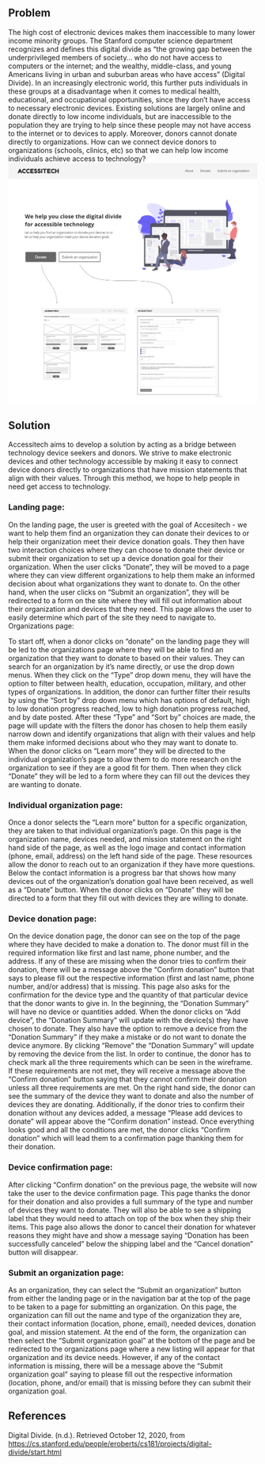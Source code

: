 ## Problem

The high cost of electronic devices makes them inaccessible to many lower income minority groups. The Stanford computer science department recognizes and defines this digital divide as “the growing gap between the underprivileged members of society… who do not have access to computers or the internet; and the wealthy, middle-class, and young Americans living in urban and suburban areas who have access” (Digital Divide). In an increasingly electronic world, this further puts individuals in these groups at a disadvantage when it comes to medical health, educational, and occupational opportunities, since they don’t have access to necessary electronic devices. Existing solutions are largely online and donate directly to low income individuals, but are inaccessible to the population they are trying to help since these people may not have access to the internet or to devices to apply. Moreover, donors cannot donate directly to organizations. How can we connect device donors to organizations (schools, clinics, etc) so that we can help low income individuals achieve access to technology?
![Landing page](1landing.jpg)

## Solution
Accessitech aims to develop a solution by acting as a bridge between technology device seekers and donors. We strive to make electronic devices and other technology accessible by making it easy to connect device donors directly to organizations that have mission statements that align with their values. Through this method, we hope to help people in need get access to technology.


### Landing page:
On the landing page, the user is greeted with the goal of Accesitech - we want to help them find an organization they can donate their devices to or help their organization meet their device donation goals. They then have two interaction choices where they can choose to donate their device or submit their organization to set up a device donation goal for their organization. When the user clicks “Donate”, they will be moved to a page where they can view different organizations to help them make an informed decision about what organizations they want to donate to. On the other hand, when the user clicks on “Submit an organization”, they will be redirected to a form on the site where they will fill out information about their organization and devices that they need. This page allows the user to easily determine which part of the site they need to navigate to.
Organizations page:

To start off, when a donor clicks on “donate” on the landing page they will be led to the organizations page where they will be able to find an organization that they want to donate to based on their values. They can search for an organization by it’s name directly, or use the drop down menus. When they click on the “Type” drop down menu, they will have the option to filter between health, education, occupation, military, and other types of organizations. In addition, the donor can further filter their results by using the “Sort by” drop down menu which has options of default, high to low donation progress reached, low to high donation progress reached, and by date posted. After these “Type” and “Sort by” choices are made, the page will update with the filters the donor has chosen to help them easily narrow down and identify organizations that align with their values and help them make informed decisions about who they may want to donate to. When the donor clicks on “Learn more” they will be directed to the individual organization’s page to allow them to do more research on the organization to see if they are a good fit for them. Then when they click “Donate” they will be led to a form where they can fill out the devices they are wanting to donate.


### Individual organization page:
Once a donor selects the “Learn more” button for a specific organization, they are taken to that individual organization’s page. On this page is the organization name, devices needed, and mission statement on the right hand side of the page, as well as the logo image and contact information (phone, email, address) on the left hand side of the page. These resources allow the donor to reach out to an organization if they have more questions. Below the contact information is a progress bar that shows how many devices out of the organization’s donation goal have been received, as well as a “Donate” button. When the donor clicks on “Donate” they will be directed to a form that they fill out with devices they are willing to donate.


### Device donation page:
On the device donation page, the donor can see on the top of the page where they have decided to make a donation to. The donor must fill in the required information like first and last name, phone number, and the address. If any of these are missing when the donor tries to confirm their donation, there will be a message above the “Confirm donation” button that says to please fill out the respective information (first and last name, phone number, and/or address) that is missing. This page also asks for the confirmation for the device type and the quantity of that particular device that the donor wants to give in. In the beginning, the “Donation Summary” will have no device or quantities added. When the donor clicks on “Add device”, the “Donation Summary” will update with the device(s) they have chosen to donate. They also have the option to remove a device from the “Donation Summary” if they make a mistake or do not want to donate the device anymore. By clicking “Remove” the “Donation Summary” will update by removing the device from the list. In order to continue, the donor has to check mark all the three requirements which can be seen in the wireframe. If these requirements are not met, they will receive a message above the “Confirm donation” button saying that they cannot confirm their donation unless all three requirements are met. On the right hand side, the donor can see the summary of the device they want to donate and also the number of devices they are donating. Additionally, if the donor tries to confirm their donation without any devices added, a message “Please add devices to donate” will appear above the “Confirm donation” instead. Once everything looks good and all the conditions are met, the donor clicks “Confirm donation” which will lead them to a confirmation page thanking them for their donation.


### Device confirmation page:
After clicking “Confirm donation” on the previous page, the website will now take the user to the device confirmation page. This page thanks the donor for their donation and also provides a full summary of the type and number of devices they want to donate. They will also be able to see a shipping label that they would need to attach on top of the box when they ship their items. This page also allows the donor to cancel their donation for whatever reasons they might have and show a message saying “Donation has been successfully canceled” below the shipping label and the “Cancel donation” button will disappear.


### Submit an organization page:
As an organization, they can select the “Submit an organization” button from either the landing page or in the navigation bar at the top of the page to be taken to a page for submitting an organization. On this page, the organization can fill out the name and type of the organization they are, their contact information (location, phone, email), needed devices, donation goal, and mission statement. At the end of the form, the organization can then select the “Submit organization goal” at the bottom of the page and be redirected to the organizations page where a new listing will appear for that organization and its device needs. However, if any of the contact information is missing, there will be a message above the “Submit organization goal” saying to please fill out the respective information (location, phone, and/or email) that is missing before they can submit their organization goal.


## References
Digital Divide. (n.d.). Retrieved October 12, 2020, from 
https://cs.stanford.edu/people/eroberts/cs181/projects/digital-divide/start.html
